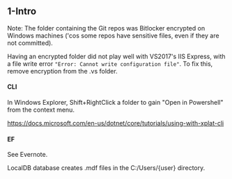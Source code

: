 ## 1-Intro

Note: The folder containing the Git repos was Bitlocker encrypted on Windows machines ('cos some repos have sensitive files, even if they are not committed). 

Having an encrypted folder did not play well with VS2017's IIS Express, with a file write error ` "Error: Cannot write configuration file" `. To fix this, remove encryption from the .vs folder.


#### CLI

In Windows Explorer, Shift+RightClick a folder to gain "Open in Powershell" from the context menu.

https://docs.microsoft.com/en-us/dotnet/core/tutorials/using-with-xplat-cli

#### EF

See Evernote.

LocalDB database creates .mdf files in the C:/Users/{user} directory.











